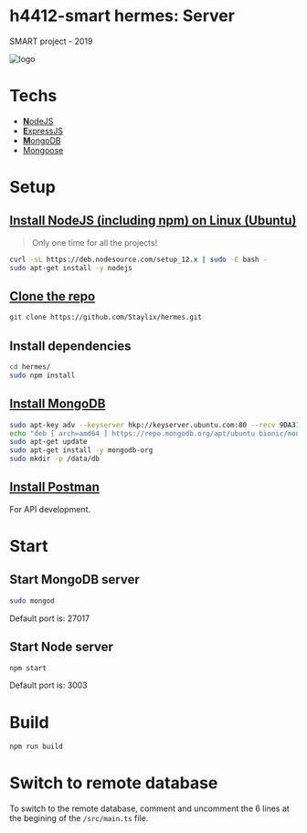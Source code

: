 # h4412-smart hermes: Server
SMART project - 2019

![logo](https://i.imgur.com/1UYavpo.png)

# Techs

- [**N**odeJS](https://nodejs.org)
- [**E**xpressJS](https://expressjs.com)
- [**M**ongoDB](https://www.mongodb.com)
- [Mongoose](https://mongoosejs.com)

# Setup

## [Install NodeJS (including npm) on Linux (Ubuntu)](https://github.com/nodesource/distributions/blob/master/README.md#debinstall)

> Only one time for all the projects!

```bash
curl -sL https://deb.nodesource.com/setup_12.x | sudo -E bash -
sudo apt-get install -y nodejs
```

## [Clone the repo](https://github.com/Staylix/hermes)

```bash
git clone https://github.com/Staylix/hermes.git
```

## Install dependencies

```bash
cd hermes/
sudo npm install
```

## [Install MongoDB](https://docs.mongodb.com/manual/tutorial/install-mongodb-on-ubuntu/)

```bash
sudo apt-key adv --keyserver hkp://keyserver.ubuntu.com:80 --recv 9DA31620334BD75D9DCB49F368818C72E52529D4
echo "deb [ arch=amd64 ] https://repo.mongodb.org/apt/ubuntu bionic/mongodb-org/4.0 multiverse" | sudo tee /etc/apt/sources.list.d/mongodb-org-4.0.list
sudo apt-get update
sudo apt-get install -y mongodb-org
sudo mkdir -p /data/db
```

## [Install Postman](https://www.getpostman.com/downloads/)

For API development.

# Start

## Start MongoDB server

```bash
sudo mongod
```

Default port is: 27017

## Start Node server

```bash
npm start
```

Default port is: 3003

# Build

```bash
npm run build
```

# Switch to remote database

To switch to the remote database, comment and uncomment the 6 lines at the begining of the `/src/main.ts` file.